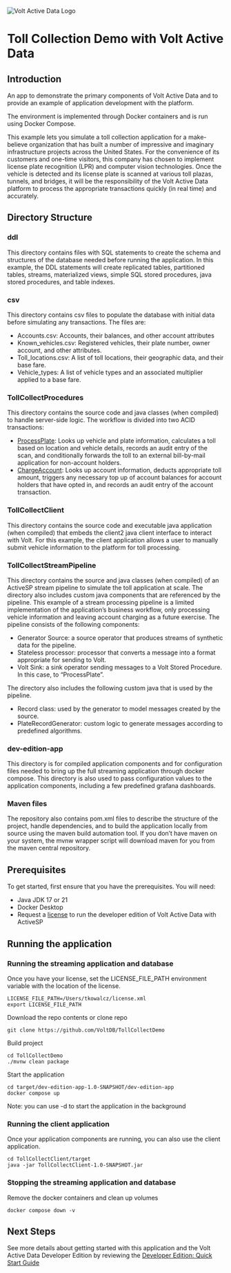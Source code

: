 <img title="Volt Active Data" alt="Volt Active Data Logo" src="http://52.210.27.140:8090/voltdb-awswrangler-servlet/VoltActiveData.png?repo=charglt">


# Toll Collection Demo with Volt Active Data
## Introduction

An app to demonstrate the primary components of Volt Active Data and to provide an example of application development with the platform.

The environment is implemented through Docker containers and is run using Docker Compose.

This example lets you simulate a toll collection application for a make-believe organization that has built a number of impressive and imaginary infrastructure projects across the United States. For the convenience of its customers and one-time visitors, this company has chosen to implement license plate recognition (LPR) and computer vision technologies. Once the vehicle is detected and its license plate is scanned at various toll plazas, tunnels, and bridges, it will be the responsibility of the Volt Active Data platform to process the appropriate transactions quickly (in real time) and accurately.

## Directory Structure

### ddl

This directory contains files with SQL statements to create the schema and structures of the database needed before running the application. In this example, the DDL statements will create replicated tables, partitioned tables, streams, materialized views, simple SQL stored procedures, java stored procedures, and table indexes.

### csv

This directory contains csv files to populate the database with initial data before simulating any transactions. The files are:

- Accounts.csv: Accounts, their balances, and other account attributes  
- Known\_vehicles.csv: Registered vehicles, their plate number, owner account, and other attributes.  
- Toll\_locations.csv: A list of toll locations, their geographic data, and their base fare.  
- Vehicle\_types: A list of vehicle types and an associated multiplier applied to a base fare.

### TollCollectProcedures

This directory contains the source code and java classes (when compiled) to handle server-side logic. The workflow is divided into two ACID transactions:

- [ProcessPlate](TollCollectProcedures/src/main/java/com/voltdb/tollcollect/procedures/ProcessPlate.java): Looks up vehicle and plate information, calculates a toll based on location and vehicle details, records an audit entry of the scan, and conditionally forwards the toll to an external bill-by-mail application for non-account holders.  
- [ChargeAccount](TollCollectProcedures/src/main/java/com/voltdb/tollcollect/procedures/ChargeAccount.java): Looks up account information, deducts appropriate toll amount, triggers any necessary top up of account balances for account holders that have opted in, and records an audit entry of the account transaction.

### TollCollectClient

This directory contains the source code and executable java application (when compiled) that embeds the client2 java client interface to interact with Volt. For this example, the client application allows a user to manually submit vehicle information to the platform for toll processing.

### TollCollectStreamPipeline

This directory contains the source and java classes (when compiled) of an ActiveSP stream pipeline to simulate the toll application at scale. The directory also includes custom java components that are referenced by the pipeline. This example of a stream processing pipeline is a limited implementation of the application’s business workflow, only processing vehicle information and leaving account charging as a future exercise. The pipeline consists of the following components:

- Generator Source: a source operator that produces streams of synthetic data for the pipeline.  
- Stateless processor: processor that converts a message into a format appropriate for sending to Volt.  
- Volt Sink: a sink operator sending messages to a Volt Stored Procedure. In this case, to “ProcessPlate”.

The directory also includes the following custom java that is used by the pipeline.

- Record class: used by the generator to model messages created by the source.  
- PlateRecordGenerator: custom logic to generate messages according to predefined algorithms.

### dev-edition-app

This directory is for compiled application components and for configuration files needed to bring up the full streaming application through docker compose. This directory is also used to pass configuration values to the application components, including a few predefined grafana dashboards.

### Maven files

The repository also contains pom.xml files to describe the structure of the project, handle dependencies, and to build the application locally from source using the maven build automation tool. If you don’t have maven on your system, the mvnw wrapper script will download maven for you from the maven central repository.

## Prerequisites

To get started, first ensure that you have the prerequisites. You will need:

- Java JDK 17 or 21  
- Docker Desktop  
- Request a [license](https://www.voltactivedata.com/developer-edition/) to run the developer edition of Volt Active Data with ActiveSP

## Running the application

### Running the streaming application and database

Once you have your license, set the LICENSE\_FILE\_PATH environment variable with the location of the license.

```
LICENSE_FILE_PATH=/Users/tkowalcz/license.xml
export LICENSE_FILE_PATH
```

Download the repo contents or clone repo

```
git clone https://github.com/VoltDB/TollCollectDemo
```

Build project

```
cd TollCollectDemo
./mvnw clean package
```

Start the application

```
cd target/dev-edition-app-1.0-SNAPSHOT/dev-edition-app
docker compose up
```

Note: you can use \-d to start the application in the background

### Running the client application

Once your application components are running, you can also use the client application.

```
cd TollCollectClient/target
java -jar TollCollectClient-1.0-SNAPSHOT.jar
```

### Stopping the streaming application and database

Remove the docker containers and clean up volumes

```
docker compose down -v
```

## Next Steps

See more details about getting started with this application and the Volt Active Data Developer Edition by reviewing the [Developer Edition: Quick Start Guide](https://www.voltactivedata.com/developer-edition-quick-start-guide/)  


